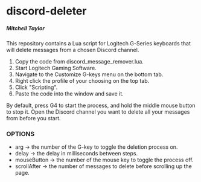 # discord-deleter
##### Mitchell Taylor

This repository contains a Lua script for Logitech G-Series keyboards that will delete messages from a chosen Discord channel.

1. Copy the code from discord_message_remover.lua.
2. Start Logitech Gaming Software.
3. Navigate to the Customize G-keys menu on the bottom tab.
4. Right click the profile of your choosing on the top tab.
5. Click "Scripting".
6. Paste the code into the window and save it.

By default, press G4 to start the process, and hold the middle mouse button to stop it. Open the Discord channel you want to delete all your messages from before you start.


### OPTIONS

- arg -> the number of the G-key to toggle the deletion process on.
- delay -> the delay in milliseconds between steps.
- mouseButton -> the number of the mouse key to toggle the process off.
- scrollAfter -> the number of messages to delete before scrolling up the page.

